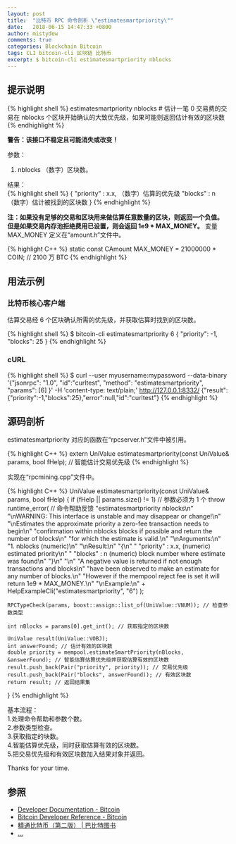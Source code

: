 ```yaml
---
layout: post
title:  "比特币 RPC 命令剖析 \"estimatesmartpriority\""
date:   2018-06-15 14:47:33 +0800
author: mistydew
comments: true
categories: Blockchain Bitcoin
tags: CLI bitcoin-cli 区块链 比特币
excerpt: $ bitcoin-cli estimatesmartpriority nblocks
---
```

## 提示说明

{% highlight shell %}
estimatesmartpriority nblocks # 估计一笔 0 交易费的交易在 nblocks 个区块开始确认的大致优先级，如果可能则返回估计有效的区块数
{% endhighlight %}

**警告：该接口不稳定且可能消失或改变！**

参数：<br>
1. nblocks （数字）区块数。

结果：<br>
{% highlight shell %}
{
  "priority" : x.x,    （数字）估算的优先级
  "blocks" : n         （数字）估计被找到的区块数
}
{% endhighlight %}

**注：如果没有足够的交易和区块用来做估算任意数量的区块，则返回一个负值。<br>
但是如果交易内存池拒绝费用已设置，则会返回 1e9 * MAX_MONEY。**
变量 MAX_MONEY 定义在“amount.h”文件中。

{% highlight C++ %}
static const CAmount MAX_MONEY = 21000000 * COIN; // 2100 万 BTC
{% endhighlight %}

## 用法示例

### 比特币核心客户端

估算交易经 6 个区块确认所需的优先级，并获取估算时找到的区块数。

{% highlight shell %}
$ bitcoin-cli estimatesmartpriority 6
{
  "priority": -1,
  "blocks": 25
}
{% endhighlight %}

### cURL

{% highlight shell %}
$ curl --user myusername:mypassword --data-binary '{"jsonrpc": "1.0", "id":"curltest", "method": "estimatesmartpriority", "params": [6] }' -H 'content-type: text/plain;' http://127.0.0.1:8332/
{"result":{"priority":-1,"blocks":25},"error":null,"id":"curltest"}
{% endhighlight %}

## 源码剖析
estimatesmartpriority 对应的函数在“rpcserver.h”文件中被引用。

{% highlight C++ %}
extern UniValue estimatesmartpriority(const UniValue& params, bool fHelp); // 智能估计交易优先级
{% endhighlight %}

实现在“rpcmining.cpp”文件中。

{% highlight C++ %}
UniValue estimatesmartpriority(const UniValue& params, bool fHelp)
{
    if (fHelp || params.size() != 1) // 参数必须为 1 个
        throw runtime_error( // 命令帮助反馈
            "estimatesmartpriority nblocks\n"
            "\nWARNING: This interface is unstable and may disappear or change!\n"
            "\nEstimates the approximate priority a zero-fee transaction needs to begin\n"
            "confirmation within nblocks blocks if possible and return the number of blocks\n"
            "for which the estimate is valid.\n"
            "\nArguments:\n"
            "1. nblocks     (numeric)\n"
            "\nResult:\n"
            "{\n"
            "  \"priority\" : x.x,    (numeric) estimated priority\n"
            "  \"blocks\" : n         (numeric) block number where estimate was found\n"
            "}\n"
            "\n"
            "A negative value is returned if not enough transactions and blocks\n"
            "have been observed to make an estimate for any number of blocks.\n"
            "However if the mempool reject fee is set it will return 1e9 * MAX_MONEY.\n"
            "\nExample:\n"
            + HelpExampleCli("estimatesmartpriority", "6")
            );

    RPCTypeCheck(params, boost::assign::list_of(UniValue::VNUM)); // 检查参数类型

    int nBlocks = params[0].get_int(); // 获取指定的区块数

    UniValue result(UniValue::VOBJ);
    int answerFound; // 估计有效的区块数
    double priority = mempool.estimateSmartPriority(nBlocks, &answerFound); // 智能估算估算优先级并获取估算有效的区块数
    result.push_back(Pair("priority", priority)); // 交易优先级
    result.push_back(Pair("blocks", answerFound)); // 有效区块数
    return result; // 返回结果集
}
{% endhighlight %}

基本流程：<br>
1.处理命令帮助和参数个数。<br>
2.参数类型检查。<br>
3.获取指定的块数。<br>
4.智能估算优先级，同时获取估算有效的区块数。<br>
5.把交易优先级和有效区块数加入结果对象并返回。

Thanks for your time.

## 参照
* [Developer Documentation - Bitcoin](https://bitcoin.org/en/developer-documentation)
* [Bitcoin Developer Reference - Bitcoin](https://bitcoin.org/en/developer-reference#estimatesmartpriority)
* [精通比特币（第二版） \| 巴比特图书](http://book.8btc.com/masterbitcoin2cn)
* [...](https://github.com/mistydew/blockchain)
